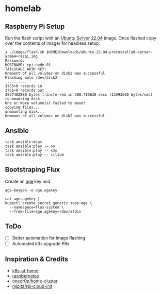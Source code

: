 # homelab

## Raspberry Pi Setup
Run the flash script with an [Ubuntu Server 22.04](https://ubuntu.com/download/raspberry-pi) image. Once flashed copy over the contents of image/ for headless setup.

```
❯ ./image/flash.sh $HOME/Downloads/ubuntu-22.04-preinstalled-server-arm64+raspi.img
Password:
HOSTNAME: rpi-node-01
TAILSCALE AUTH KEY:
Unmount of all volumes on disk2 was successful
Flashing onto /dev/disk2
..........
3755+0 records in
3755+0 records out
3937402880 bytes transferred in 300.710638 secs (13093660 bytes/sec)
re-mounting disk...
One or more volume(s) failed to mount
copying files...
unmounting disk...
Unmount of all volumes on disk2 was successful
```

## Ansible

```
task ansible:deps
task ansible:play -- os
task ansible:play -- k3s
task anisble:play -- cilium
```

## Bootstraping Flux

Create an [age](https://age-encryption.org) key and
```
age-keygen -o age.agekey

cat age.agekey |
kubectl create secret generic sops-age \
  --namespace=flux-system \
  --from-file=age.agekey=/dev/stdin
```

## ToDo
- [ ] Better automation for image flashing
- [ ] Automated k3s upgrade PRs

## Inspiration & Credits
* [k8s-at-home](https://github.com/k8s-at-home)
* [raspbernetes](https://github.com/raspbernetes)
* [onedr0p/home-cluster](https://github.com/onedr0p/home-cluster)
* [mjpitz/rpi-cloud-init](https://github.com/mjpitz/rpi-cloud-init)

